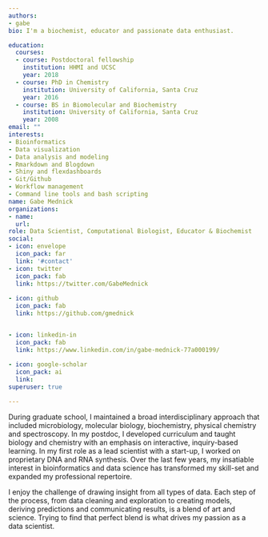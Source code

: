 ```yaml
---
authors:
- gabe
bio: I'm a biochemist, educator and passionate data enthusiast.

education:
  courses:
  - course: Postdoctoral fellowship
    institution: HHMI and UCSC
    year: 2018
  - course: PhD in Chemistry
    institution: University of California, Santa Cruz
    year: 2016
  - course: BS in Biomolecular and Biochemistry
    institution: University of California, Santa Cruz
    year: 2008
email: ""
interests:
- Bioinformatics
- Data visualization
- Data analysis and modeling
- Rmarkdown and Blogdown
- Shiny and flexdashboards
- Git/Github
- Workflow management 
- Command line tools and bash scripting
name: Gabe Mednick
organizations:
- name: 
  url: 
role: Data Scientist, Computational Biologist, Educator & Biochemist
social:
- icon: envelope
  icon_pack: far
  link: '#contact'
- icon: twitter
  icon_pack: fab
  link: https://twitter.com/GabeMednick
  
- icon: github
  icon_pack: fab
  link: https://github.com/gmednick


- icon: linkedin-in
  icon_pack: fab
  link: https://www.linkedin.com/in/gabe-mednick-77a000199/
  
- icon: google-scholar
  icon_pack: ai
  link:
superuser: true

---
```


During graduate school, I maintained a broad interdisciplinary approach that included microbiology, molecular biology, biochemistry, physical chemistry and spectroscopy. In my postdoc, I developed curriculum and taught biology and chemistry with an emphasis on interactive, inquiry-based learning. In my first role as a lead scientist with a start-up, I worked on proprietary DNA and RNA synthesis. Over the last few years, my insatiable interest in bioinformatics and data science has transformed my skill-set and expanded my professional repertoire.

I enjoy the challenge of drawing insight from all types of data. Each step of the process, from data cleaning and exploration to creating models, deriving predictions and communicating results, is a blend of art and science. Trying to find that perfect blend is what drives my passion as a data scientist.





